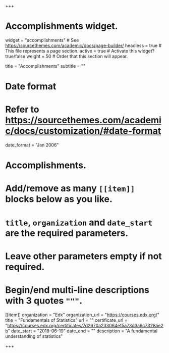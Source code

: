+++
# Accomplishments widget.
widget = "accomplishments"  # See https://sourcethemes.com/academic/docs/page-builder/
headless = true  # This file represents a page section.
active = true  # Activate this widget? true/false
weight = 50  # Order that this section will appear.

title = "Accomplish&shy;ments"
subtitle = ""

# Date format
#   Refer to https://sourcethemes.com/academic/docs/customization/#date-format
date_format = "Jan 2006"

# Accomplishments.
#   Add/remove as many `[[item]]` blocks below as you like.
#   `title`, `organization` and `date_start` are the required parameters.
#   Leave other parameters empty if not required.
#   Begin/end multi-line descriptions with 3 quotes `"""`.

[[item]]
  organization = "Edx"
  organization_url = "https://courses.edx.org/"
  title = "Fundamentals of Statistics"
  url = ""
  certificate_url = "https://courses.edx.org/certificates/7d2670a233064ef5a73d3a9c7328ae2b"
  date_start = "2018-06-19"
  date_end = ""
  description = "A fundamental understanding of statistics"
  
+++
